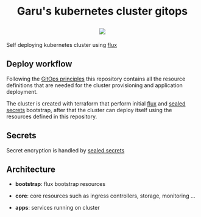<h1 align="center">
  <p align="center">Garu's kubernetes cluster gitops </p>
<a href="https://kubernetes.io/" alt="k8s"><img src="https://img.shields.io/badge/k3s-v1.20.5-orange" /></a>
</h1>


Self deploying kubernetes cluster using [flux](https://fluxcd.io/)

## Deploy workflow

Following the [GitOps principles](https://www.gitops.tech/) this repository contains all the resource definitions that
are needed for the cluster provisioning and application deployment.

The cluster is created with terraform that perform initial [flux](https://fluxcd.io/)
and [sealed secrets](https://github.com/bitnami-labs/sealed-secrets) bootstrap, after that the cluster can deploy itself
using the resources defined in this repository.

## Secrets

Secret encryption is handled by [sealed secrets](https://github.com/bitnami-labs/sealed-secrets)

## Architecture

* **bootstrap**: flux bootstrap resources

* **core**: core resources such as ingress controllers, storage, monitoring ...

* **apps**: services running on cluster
